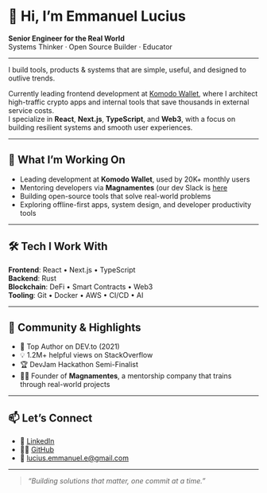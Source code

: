 # 👋 Hi, I’m Emmanuel Lucius

**Senior Engineer for the Real World**  
Systems Thinker · Open Source Builder · Educator

---

I build tools, products & systems that are simple, useful, and designed to outlive trends.

Currently leading frontend development at [Komodo Wallet](https://komodoplatform.com/), where I architect high-traffic crypto apps and internal tools that save thousands in external service costs.  
I specialize in **React**, **Next.js**, **TypeScript**, and **Web3**, with a focus on building resilient systems and smooth user experiences.

---

## 🚀 What I’m Working On

- Leading development at **Komodo Wallet**, used by 20K+ monthly users
- Mentoring developers via **Magnamentes** (our dev Slack is [here](https://join.slack.com/t/magnamentes/shared_invite/zt-2l33kf6vn-QEl3N_7UW9S2xqtvYKgKTQ)
- Building open-source tools that solve real-world problems
- Exploring offline-first apps, system design, and developer productivity tools

---

## 🛠️ Tech I Work With

**Frontend**: React • Next.js • TypeScript  
**Backend**: Rust  
**Blockchain**: DeFi • Smart Contracts • Web3  
**Tooling**: Git • Docker • AWS • CI/CD • AI

---

## 🌱 Community & Highlights

- 📝 Top Author on DEV.to (2021)
- 💡 1.2M+ helpful views on StackOverflow
- 🏆 DevJam Hackathon Semi-Finalist
- 🧑‍🏫 Founder of **Magnamentes**, a mentorship company that trains through real-world projects

---

## 📫 Let’s Connect

- 💼 [LinkedIn](https://www.linkedin.com/in/emmanuel-lucius-emmaccen/)
- 🧑‍💻 [GitHub](https://github.com/emmaccen)
- 📧 [lucius.emmanuel.e@gmail.com](mailto:lucius.emmanuel.e@gmail.com)

---

> *“Building solutions that matter, one commit at a time.”*
